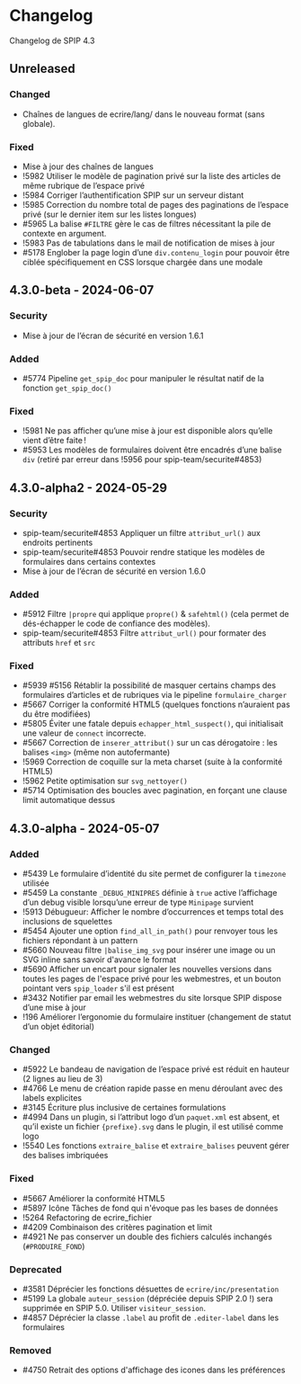 # Changelog

Changelog de SPIP 4.3

## Unreleased

### Changed

- Chaînes de langues de ecrire/lang/ dans le nouveau format (sans globale).

### Fixed

- Mise à jour des chaînes de langues
- !5982 Utiliser le modèle de pagination privé sur la liste des articles de même rubrique de l’espace privé
- !5984 Corriger l’authentification SPIP sur un serveur distant
- !5985 Correction du nombre total de pages des paginations de l’espace privé (sur le dernier item sur les listes longues)
- #5965 La balise `#FILTRE` gère le cas de filtres nécessitant la pile de contexte en argument.
- !5983 Pas de tabulations dans le mail de notification de mises à jour
- #5178 Englober la page login d’une `div.contenu_login` pour pouvoir être ciblée spécifiquement en CSS lorsque chargée dans une modale

## 4.3.0-beta - 2024-06-07

### Security

- Mise à jour de l’écran de sécurité en version 1.6.1

### Added

- #5774 Pipeline `get_spip_doc` pour manipuler le résultat natif de la fonction `get_spip_doc()`

### Fixed

- !5981 Ne pas afficher qu’une mise à jour est disponible alors qu’elle vient d’être faite !
- #5953 Les modèles de formulaires doivent être encadrés d’une balise `div` (retiré par erreur dans !5956 pour spip-team/securite#4853)

## 4.3.0-alpha2 - 2024-05-29

### Security

- spip-team/securite#4853 Appliquer un filtre `attribut_url()` aux endroits pertinents
- spip-team/securite#4853 Pouvoir rendre statique les modèles de formulaires dans certains contextes
- Mise à jour de l’écran de sécurité en version 1.6.0

### Added

- #5912 Filtre `|propre` qui applique `propre()` & `safehtml()` (cela permet de dés-échapper le code de confiance des modèles).
- spip-team/securite#4853 Filtre `attribut_url()` pour formater des attributs `href` et `src`

### Fixed

- #5939 #5156 Rétablir la possibilité de masquer certains champs des formulaires d’articles et de rubriques via le pipeline `formulaire_charger`
- #5667 Corriger la conformité HTML5 (quelques fonctions n’auraient pas du être modifiées)
- #5805 Éviter une fatale depuis `echapper_html_suspect()`, qui initialisait une valeur de `connect` incorrecte.
- #5667 Correction de `inserer_attribut()` sur un cas dérogatoire : les balises `<img>` (même non autofermante)
- !5969 Correction de coquille sur la meta charset (suite à la conformité HTML5)
- !5962 Petite optimisation sur `svg_nettoyer()`
- #5714 Optimisation des boucles avec pagination, en forçant une clause limit automatique dessus

## 4.3.0-alpha - 2024-05-07

### Added

- #5439 Le formulaire d’identité du site permet de configurer la `timezone` utilisée
- #5459 La constante `_DEBUG_MINIPRES` définie à `true` active l’affichage d’un debug visible lorsqu’une erreur de type `Minipage` survient
- !5913 Débugueur: Afficher le nombre d’occurrences et temps total des inclusions de squelettes
- #5454 Ajouter une option `find_all_in_path()` pour renvoyer tous les fichiers répondant à un pattern
- #5660 Nouveau filtre `|balise_img_svg` pour insérer une image ou un SVG inline sans savoir d'avance le format
- #5690 Afficher un encart pour signaler les nouvelles versions dans toutes les pages de l'espace privé pour les webmestres, et un bouton pointant vers `spip_loader` s'il est présent
- #3432 Notifier par email les webmestres du site lorsque SPIP dispose d’une mise à jour
- !196 Améliorer l’ergonomie du formulaire instituer (changement de statut d’un objet éditorial)

### Changed

- #5922 Le bandeau de navigation de l’espace privé est réduit en hauteur (2 lignes au lieu de 3)
- #4766 Le menu de création rapide passe en menu déroulant avec des labels explicites
- #3145 Écriture plus inclusive de certaines formulations
- #4994 Dans un plugin, si l’attribut logo d’un `paquet.xml` est absent, et qu’il existe un fichier `{prefixe}.svg` dans le plugin, il est utilisé comme logo
- !5540 Les fonctions `extraire_balise` et `extraire_balises` peuvent gérer des balises imbriquées

### Fixed

- #5667 Améliorer la conformité HTML5
- #5897 Icône Tâches de fond qui n'évoque pas les bases de données
- !5264 Refactoring de ecrire_fichier
- #4209 Combinaison des critères pagination et limit
- #4921 Ne pas conserver un double des fichiers calculés inchangés (`#PRODUIRE_FOND`)

### Deprecated

- #3581 Déprécier les fonctions désuettes de `ecrire/inc/presentation`
- #5199 La globale `auteur_session` (dépréciée depuis SPIP 2.0 !) sera supprimée en SPIP 5.0. Utiliser `visiteur_session`.
- #4857 Déprécier la classe `.label` au profit de `.editer-label` dans les formulaires

### Removed

- #4750 Retrait des options d'affichage des icones dans les préférences
